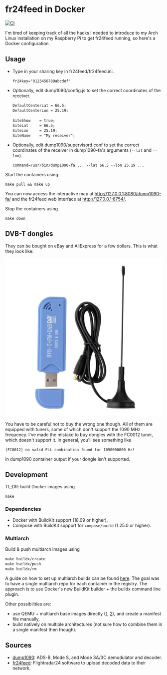 fr24feed in Docker
==================

[![CI](https://github.com/egor-tensin/fr24feed/actions/workflows/ci.yml/badge.svg)](https://github.com/egor-tensin/fr24feed/actions/workflows/ci.yml)

I'm tired of keeping track of all the hacks I needed to introduce to my Arch
Linux installation on my Raspberry Pi to get fr24feed running, so here's a
Docker configuration.

Usage
-----

* Type in your sharing key in fr24feed/fr24feed.ini.

      fr24key="0123456789abcdef"

* Optionally, edit dump1090/config.js to set the correct coordinates of the
receiver.

      DefaultCenterLat = 66.5;
      DefaultCenterLon = 25.19;
      
      SiteShow    = true;
      SiteLat     = 66.5;
      SiteLon     = 25.19;
      SiteName    = "My receiver";

* Optionally, edit dump1090/supervisord.conf to set the correct coordinates of
the receiver in dump1090-fa's arguments (`--lat` and `--lon`).

      command=/usr/bin/dump1090-fa ... --lat 66.5 --lon 25.19 ...

Start the containers using

    make pull && make up

You can now access the interactive map at http://127.0.0.1:8080/dump1090-fa/
and the fr24feed web interface at http://127.0.0.1:8754/.

Stop the containers using

    make down

DVB-T dongles
-------------

They can be bought on eBay and AliExpress for a few dollars.
This is what they look like:

![DVB-T dongle example](doc/dongle.jpeg "DVB-T dongle")

You have to be careful not to buy the wrong one though.
All of them are equipped with tuners, some of which don't support the 1090 MHz
frequency.
I've made the mistake to buy dongles with the FC0012 tuner, which doesn't
support it.
In general, you'll see something like

    [FC0012] no valid PLL combination found for 1090000000 Hz!

in dump1090 container output if your dongle isn't supported.

Development
-----------

TL;DR: build Docker images using

    make

### Dependencies

* Docker with BuildKit support (18.09 or higher),
* Compose with BuildKit support for `compose/build` (1.25.0 or higher).

### Multiarch

Build & push multiarch images using

    make buildx/create
    make buildx/push
    make buildx/rm

A guide on how to set up multiarch builds can be found [here].
The goal was to have a single multiarch repo for each container in the
registry.
The approach is to use Docker's new BuildKit builder + the buildx command line
plugin.

Other possibilities are:
* use QEMU + multiarch base images directly ([1][1], [2][2]), and create a
manifest file manually,
* build natively on multiple architectures (not sure how to combine them in a
single manifest then though).

[here]: https://mirailabs.io/blog/multiarch-docker-with-buildx/
[1]: https://lobradov.github.io/Building-docker-multiarch-images/
[2]: https://ownyourbits.com/2018/06/27/running-and-building-arm-docker-containers-in-x86/

Sources
-------

* [dump1090]: ADS-B, Mode S, and Mode 3A/3C demodulator and decoder.
* [fr24feed]: Flightradar24 software to upload decoded data to their network.

[dump1090]: https://github.com/flightaware/dump1090
[fr24feed]: https://www.flightradar24.com/share-your-data
